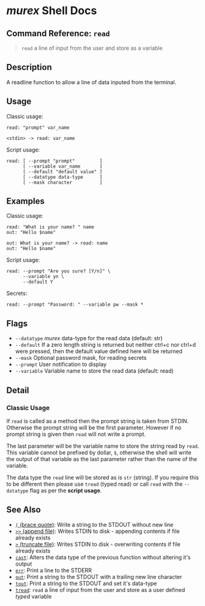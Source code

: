 # _murex_ Shell Docs

## Command Reference: `read`

> `read` a line of input from the user and store as a variable

## Description

A readline function to allow a line of data inputed from the terminal.

## Usage

Classic usage:

    read: "prompt" var_name
    
    <stdin> -> read: var_name
    
Script usage:

    read: [ --prompt "prompt"         ]
          [ --variable var_name       ]
          [ --default "default value" ]
          [ --datatype data-type      ]
          [ --mask character          ]

## Examples

Classic usage:

    read: "What is your name? " name
    out: "Hello $name"
    
    out: What is your name? -> read: name
    out: "Hello $name"
    
Script usage:

    read: --prompt "Are you sure? [Y/n]" \
          --variable yn \
          --default Y
    
Secrets:

    read: --prompt "Password: " --variable pw --mask *

## Flags

* `--datatype`
    _murex_ data-type for the read data (default: str)
* `--default`
    If a zero length string is returned but neither ctrl+c nor ctrl+d were pressed, then the default value defined here will be returned
* `--mask`
    Optional password mask, for reading secrets
* `--prompt`
    User notification to display
* `--variable`
    Variable name to store the read data (default: read)

## Detail

### Classic Usage

If `read` is called as a method then the prompt string is taken from STDIN.
Otherwise the prompt string will be the first parameter. However if no prompt
string is given then `read` will not write a prompt.

The last parameter will be the variable name to store the string read by `read`.
This variable cannot be prefixed by dollar, `$`, otherwise the shell will write
the output of that variable as the last parameter rather than the name of the
variable.

The data type the `read` line will be stored as is `str` (string). If you
require this to be different then please use `tread` (typed read) or call `read`
with the `--datatype` flag as per the **script usage**.

## See Also

* [`(` (brace quote)](../commands/brace-quote.md):
  Write a string to the STDOUT without new line
* [`>>` (append file)](../commands/greater-than-greater-than.md):
  Writes STDIN to disk - appending contents if file already exists
* [`>` (truncate file)](../commands/greater-than.md):
  Writes STDIN to disk - overwriting contents if file already exists
* [`cast`](../commands/cast.md):
  Alters the data type of the previous function without altering it's output
* [`err`](../commands/err.md):
  Print a line to the STDERR
* [`out`](../commands/out.md):
  Print a string to the STDOUT with a trailing new line character
* [`tout`](../commands/tout.md):
  Print a string to the STDOUT and set it's data-type
* [`tread`](../commands/tread.md):
  `read` a line of input from the user and store as a user defined *typed* variable